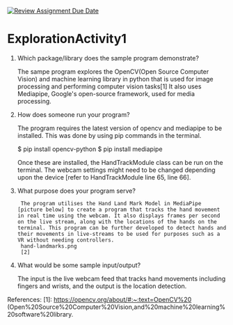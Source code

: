 [![Review Assignment Due Date](https://classroom.github.com/assets/deadline-readme-button-24ddc0f5d75046c5622901739e7c5dd533143b0c8e959d652212380cedb1ea36.svg)](https://classroom.github.com/a/oB7VDeFN)
# ExplorationActivity1


1. Which package/library does the sample program demonstrate?

    The sampe program explores the OpenCV(Open Source Computer Vision) and machine learning library in python that is used for image processing and performing computer vision tasks[1]
    It also uses Mediapipe, Google's open-source framework, used for media processing.



2. How does someone run your program?

    The program requires the latest version of opencv and mediapipe to be installed. This was done by using pip commands in the terminal. 

    $ pip install opencv-python
    $ pip install mediapipe

    Once these are installed, the HandTrackModule class can be run on the terminal. The webcam settings might need to be changed depending upon the device [refer to HandTrackModule line 65, line 66]. 

3. What purpose does your program serve?

        The program utilises the Hand Land Mark Model in MediaPipe [picture below] to create a program that tracks the hand movement in real time using the webcam. It also displays frames per second on the live stream, along with the locations of the hands on the terminal. This program can be further developed to detect hands and their movements in live-streams to be used for purposes such as a VR without needing controllers.
        hand-landmarks.png
        [2]

        
4. What would be some sample input/output?

    The input is the live webcam feed that tracks hand movements including fingers and wrists, and the output is the location detection.


References:
[1]: https://opencv.org/about/#:~:text=OpenCV%20
(Open%20Source%20Computer%20Vision,and%20machine%20learning%20software%20library.

[2]: https://developers.google.com/mediapipe/solutions/vision/hand_landmarker